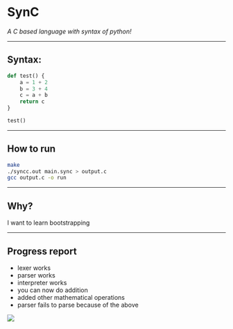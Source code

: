 # SynC
*A C based language with syntax of python!*

---

## Syntax:
```python
def test() {
    a = 1 + 2
    b = 3 + 4
    c = a + b
    return c
}

test()
```

---

## How to run

```bash
make
./syncc.out main.sync > output.c
gcc output.c -o run

```

---

## Why?

I want to learn bootstrapping

---

## Progress report

- lexer works
- parser works
- interpreter works
- you can now do addition
- added other mathematical operations
- parser fails to parse because of the above

![](https://i.imgflip.com/9yxdcw.jpg)
